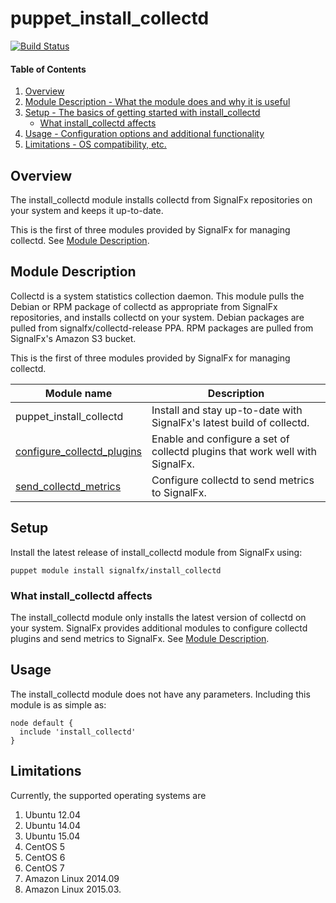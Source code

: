 # puppet_install_collectd

[![Build Status](https://travis-ci.org/signalfx/puppet_install_collectd.svg?branch=travis_tests)](https://travis-ci.org/signalfx/puppet_install_collectd)

#### Table of Contents

1. [Overview](#overview)
2. [Module Description - What the module does and why it is useful](#module-description)
3. [Setup - The basics of getting started with install_collectd](#setup)
    * [What install_collectd affects](#what-install_collectd-affects)
4. [Usage - Configuration options and additional functionality](#usage)
5. [Limitations - OS compatibility, etc.](#limitations)

## Overview

The install_collectd module installs collectd from SignalFx repositories on your system and keeps it up-to-date.

This is the first of three modules provided by SignalFx for managing collectd. See [Module Description](#module-description). 

## Module Description

Collectd is a system statistics collection daemon. This module pulls the Debian or RPM package of collectd as appropriate from SignalFx repositories, and installs collectd on your system. Debian packages are pulled from signalfx/collectd-release PPA. RPM packages are pulled from SignalFx's Amazon S3 bucket.

This is the first of three modules provided by SignalFx for managing collectd. 

Module name | Description 
------------| ------------
puppet_install_collectd | Install and stay up-to-date with SignalFx's latest build of collectd. 
[configure_collectd_plugins](https://forge.puppetlabs.com/signalfx/configure_collectd_plugins) | Enable and configure a set of collectd plugins that work well with SignalFx. 
[send_collectd_metrics](https://forge.puppetlabs.com/signalfx/send_collectd_metrics) | Configure collectd to send metrics to SignalFx. 

## Setup
Install the latest release of install_collectd module from SignalFx using:
```shell
puppet module install signalfx/install_collectd
```

### What install_collectd affects

The install_collectd module only installs the latest version of collectd on your system. SignalFx provides additional modules to configure collectd plugins and send metrics to SignalFx. See [Module Description](#module-description). 

## Usage

The install_collectd module does not have any parameters. Including this module is as simple as:
```shell
node default {
  include 'install_collectd'
}
```

## Limitations

Currently, the supported operating systems are 
  1. Ubuntu 12.04
  2. Ubuntu 14.04
  3. Ubuntu 15.04
  4. CentOS 5
  5. CentOS 6
  6. CentOS 7
  7. Amazon Linux 2014.09
  8. Amazon Linux 2015.03.

